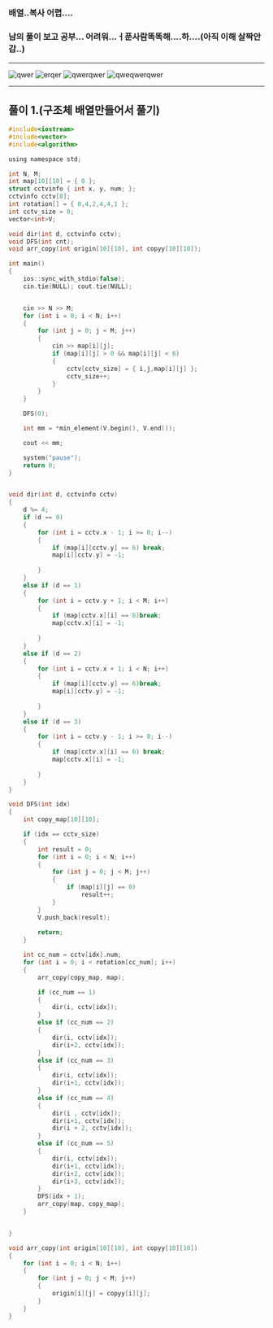 ### 배열..복사 어렵....
### 남의 풀이 보고 공부... 어려워...ㅓ푼사람똑똑해....하....(아직 이해 살짝안감..)

-------------------------------------------------------------------------------------------------------------------------

![qwer](https://user-images.githubusercontent.com/29946480/66384307-82142e80-e9f9-11e9-875c-f42575a14a4e.JPG)
![erqer](https://user-images.githubusercontent.com/29946480/66384305-817b9800-e9f9-11e9-875e-a3312e34cb10.JPG)
![qwerqwer](https://user-images.githubusercontent.com/29946480/66384308-82142e80-e9f9-11e9-8d57-a6a952cb746a.JPG)
![qweqwerqwer](https://user-images.githubusercontent.com/29946480/66384306-817b9800-e9f9-11e9-8e2e-a11090b3a1bd.JPG)

--------------------------------------------------------------------------------------------------------------------------
## 풀이 1.(구조체 배열만들어서 풀기)

```c
#include<iostream>
#include<vector>
#include<algorithm>

using namespace std;

int N, M;
int map[10][10] = { 0 };
struct cctvinfo { int x, y, num; };
cctvinfo cctv[8];
int rotation[] = { 0,4,2,4,4,1 };
int cctv_size = 0;
vector<int>V;

void dir(int d, cctvinfo cctv);
void DFS(int cnt);
void arr_copy(int origin[10][10], int copyy[10][10]);

int main()
{
	ios::sync_with_stdio(false);
	cin.tie(NULL); cout.tie(NULL);


	cin >> N >> M;
	for (int i = 0; i < N; i++)
	{
		for (int j = 0; j < M; j++)
		{
			cin >> map[i][j];
			if (map[i][j] > 0 && map[i][j] < 6)
			{
				cctv[cctv_size] = { i,j,map[i][j] };
				cctv_size++;
			}
		}
	}

	DFS(0);

	int mm = *min_element(V.begin(), V.end());

	cout << mm;

	system("pause");
	return 0;
}


void dir(int d, cctvinfo cctv)
{
	d %= 4;
	if (d == 0)
	{
		for (int i = cctv.x - 1; i >= 0; i--)
		{
			if (map[i][cctv.y] == 6) break;
			map[i][cctv.y] = -1;
			
		}
	}
	else if (d == 1)
	{
		for (int i = cctv.y + 1; i < M; i++)
		{
			if (map[cctv.x][i] == 6)break;
			map[cctv.x][i] = -1;
		
		}
	}
	else if (d == 2)
	{
		for (int i = cctv.x + 1; i < N; i++)
		{
			if (map[i][cctv.y] == 6)break;
			map[i][cctv.y] = -1;
			
		}
	}
	else if (d == 3)
	{
		for (int i = cctv.y - 1; i >= 0; i--)
		{
			if (map[cctv.x][i] == 6) break;
			map[cctv.x][i] = -1;
			
		}
	}
}

void DFS(int idx)
{
	int copy_map[10][10];

	if (idx == cctv_size)
	{
		int result = 0;
		for (int i = 0; i < N; i++)
		{
			for (int j = 0; j < M; j++)
			{
				if (map[i][j] == 0)
					result++;
			}
		}
		V.push_back(result);
		
		return;
	}

	int cc_num = cctv[idx].num;
	for (int i = 0; i < rotation[cc_num]; i++)
	{
		arr_copy(copy_map, map);

		if (cc_num == 1)
		{
			dir(i, cctv[idx]);
		}
		else if (cc_num == 2)
		{
			dir(i, cctv[idx]);
			dir(i+2, cctv[idx]);
		}
		else if (cc_num == 3)
		{
			dir(i, cctv[idx]);
			dir(i+1, cctv[idx]);
		}
		else if (cc_num == 4)
		{
			dir(i , cctv[idx]);
			dir(i+1, cctv[idx]);
			dir(i + 2, cctv[idx]);
		}
		else if (cc_num == 5)
		{
			dir(i, cctv[idx]);
			dir(i+1, cctv[idx]);
			dir(i+2, cctv[idx]);
			dir(i+3, cctv[idx]);
		}
		DFS(idx + 1);
		arr_copy(map, copy_map);
	}


}

void arr_copy(int origin[10][10], int copyy[10][10])
{
	for (int i = 0; i < N; i++)
	{
		for (int j = 0; j < M; j++)
		{
			origin[i][j] = copyy[i][j];
		}
	}
}

```
